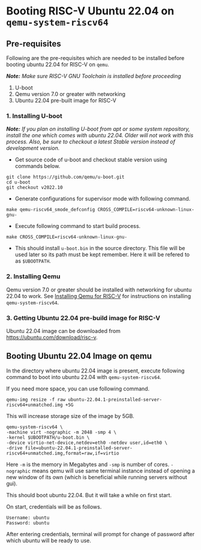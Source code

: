 # Booting RISC-V Ubuntu 22.04 on `qemu-system-riscv64`  

## Pre-requisites  

Following are the pre-requisites which are needed to be installed before booting ubuntu 22.04 for RISC-V on `qemu`.  

_**Note:** Make sure RISC-V GNU Toolchain is installed before proceeding_

1. U-boot
2. Qemu version 7.0 or greater with networking  
3. Ubuntu 22.04 pre-built image for RISC-V

### 1. Installing U-boot  

_**Note:** If you plan on installing U-boot from apt or some system repository, install the one which comes with ubuntu 22.04. Older will not work with this process. Also, be sure to checkout a latest Stable version instead of development version._  

- Get source code of u-boot and checkout stable version using commands below.  

```shell
git clone https://github.com/qemu/u-boot.git
cd u-boot
git checkout v2022.10
```  

- Generate configurations for supervisor mode with following command.  

```shell
make qemu-riscv64_smode_defconfig CROSS_COMPILE=riscv64-unknown-linux-gnu-
```  

- Execute following command to start build process.  

```shell
make CROSS_COMPILE=riscv64-unknown-linux-gnu-
```

- This should install `u-boot.bin` in the source directory. This file will be used later so its path must be kept remember. Here it will be refered to as `$UBOOTPATH`.

### 2. Installing Qemu  

Qemu version 7.0 or greater should be installed with networking for ubuntu 22.04 to work. See [Installing Qemu for RISC-V](Building_qemu.md) for instructions on installing `qemu-system-riscv64`.  

### 3. Getting Ubuntu 22.04 pre-build image for RISC-V

Ubuntu 22.04 image can be downloaded from <https://ubuntu.com/download/risc-v>.  

## Booting Ubuntu 22.04 Image on qemu  

In the directory where ubuntu 22.04 image is present, execute following command to boot into ubuntu 22.04 with `qemu-system-riscv64`.  

If you need more space, you can use following command.  

```shell
qemu-img resize -f raw ubuntu-22.04.1-preinstalled-server-riscv64+unmatched.img +5G
```  

This will increase storage size of the image by 5GB.  

```shell
qemu-system-riscv64 \
-machine virt -nographic -m 2048 -smp 4 \
-kernel $UBOOTPATH/u-boot.bin \
-device virtio-net-device,netdev=eth0 -netdev user,id=eth0 \
-drive file=ubuntu-22.04.1-preinstalled-server-riscv64+unmatched.img,format=raw,if=virtio
```  

Here `-m` is the memory in Megabytes and `-smp` is number of cores. `-nographic` means qemu will use same terminal instance instead of opening a new window of its own (which is beneficial while running servers without gui).  

This should boot ubuntu 22.04. But it will take a while on first start.  

On start, credentials will be as follows.  

```shell
Username: ubuntu
Password: ubuntu
```

After entering credentials, terminal will prompt for change of password after which ubuntu will be ready to use.
